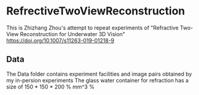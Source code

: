 # RefrectiveTwoViewReconstruction
This is Zhizhang Zhou's attempt to repeat experiments of "Refractive Two-View Reconstruction for Underwater 3D Vision" https://doi.org/10.1007/s11263-019-01218-9

## Data
The Data folder contains experiment facilities and image pairs obtained by my in-persion experiments
The glass water container for refraction has a size of 150 * 150 * 200 \% mm^3 \%
